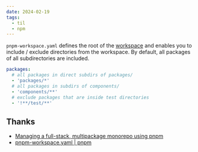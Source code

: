 ```yaml
---
date: 2024-02-19
tags:
  - til
  - npm
---
```


`pnpm-workspace.yaml` defines the root of the [workspace](https://pnpm.io/workspaces) and enables you to include / exclude directories from the workspace. By default, all packages of all subdirectories are included.

```yaml title="pnpm-workspace.yaml"
packages:
  # all packages in direct subdirs of packages/
  - 'packages/*'
  # all packages in subdirs of components/
  - 'components/**'
  # exclude packages that are inside test directories
  - '!**/test/**'
```

## Thanks

- [Managing a full-stack, multipackage monorepo using pnpm](https://blog.logrocket.com/managing-full-stack-monorepo-pnpm/)
- [pnpm-workspace.yaml | pnpm](https://pnpm.io/pnpm-workspace_yaml)